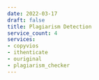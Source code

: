```yaml
---
date: 2022-03-17
draft: false
title: Plagiarism Detection
service_count: 4
services:
- copyvios
- ithenticate
- ouriginal
- plagiarism_checker
---
```



